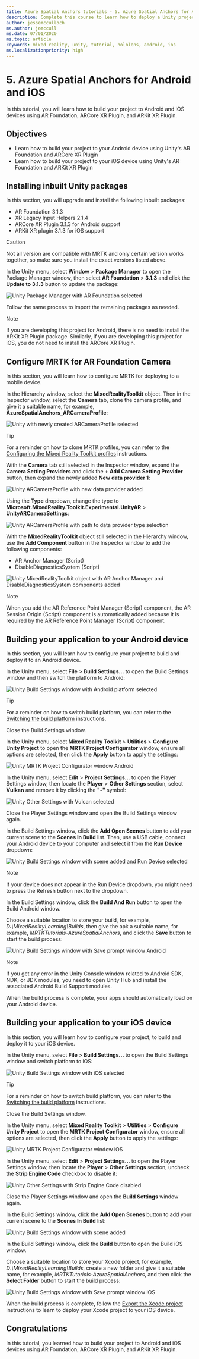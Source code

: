 ```yaml
---
title: Azure Spatial Anchors tutorials - 5. Azure Spatial Anchors for Android and iOS
description: Complete this course to learn how to deploy a Unity project with Mixed Reality Toolkit (MRTK) and Azure Spatial Anchors to Android and iOS.
author: jessemcculloch
ms.author: jemccull
ms.date: 07/01/2020
ms.topic: article
keywords: mixed reality, unity, tutorial, hololens, android, ios
ms.localizationpriority: high
---
```


# 5. Azure Spatial Anchors for Android and iOS

In this tutorial, you will learn how to build your project to Android and iOS devices using AR Foundation, ARCore XR Plugin, and ARKit XR Plugin.

## Objectives

* Learn how to build your project to your Android device using Unity's AR Foundation and ARCore XR Plugin
* Learn how to build your project to your iOS device using Unity's AR Foundation and ARKit XR Plugin

## Installing inbuilt Unity packages

In this section, you will upgrade and install the following inbuilt packages:

* AR Foundation 3.1.3
* XR Legacy Input Helpers 2.1.4
* ARCore XR Plugin 3.1.3 for Android support
* ARKit XR plugin 3.1.3 for iOS support

> [!CAUTION]
> Not all version are compatible with MRTK and only certain version works together, so make sure you install the exact versions listed above.

In the Unity menu, select **Window** > **Package Manager** to open the Package Manager window, then select **AR Foundation** > **3.1.3** and click the **Update to 3.1.3** button to update the package:

![Unity Package Manager with AR Foundation selected](images/mr-learning-asa/asa-05-section1-step1-1.png)

Follow the same process to import the remaining packages as needed.

> [!NOTE]
> If you are developing this project for Android, there is no need to install the ARKit XR Plugin package. Similarly, if you are developing this project for iOS, you do not need to install the ARCore XR Plugin.

## Configure MRTK for AR Foundation Camera

In this section, you will learn how to configure MRTK for deploying to a mobile device.

In the Hierarchy window, select the **MixedRealityToolkit** object. Then in the Inspector window, select the **Camera** tab, clone the camera profile, and give it a suitable name, for example, **AzureSpatialAnchors_ARCameraProfile**:

![Unity with newly created ARCameraProfile selected](images/mr-learning-asa/asa-05-section2-step1-1.png)

> [!TIP]
> For a reminder on how to clone MRTK profiles, you can refer to the [Configuring the Mixed Reality Toolkit profiles](mr-learning-base-03.md) instructions.

With the **Camera** tab still selected in the Inspector window, expand the **Camera Setting Providers** and click the **+ Add Camera Setting Provider** button, then expand the newly added **New data provider 1**:

![Unity ARCameraProfile with new data provider added](images/mr-learning-asa/asa-05-section2-step1-2.png)

Using the **Type** dropdown, change the type to **Microsoft.MixedReality.Toolkit.Experimental.UnityAR** > **UnityARCameraSettings**:

![Unity ARCameraProfile with path to data provider type selection](images/mr-learning-asa/asa-05-section2-step1-3.png)

With the **MixedRealityToolkit** object still selected in the Hierarchy window, use the **Add Component** button in the Inspector window to add the following components:

* AR Anchor Manager (Script)
* DisableDiagnosticsSystem (Script)

![Unity MixedRealityToolkit object with AR Anchor Manager and DisableDiagnosticsSystem components added ](images/mr-learning-asa/asa-05-section2-step1-4.png)

> [!NOTE]
> When you add the AR Reference Point Manager (Script) component, the AR Session Origin (Script) component is automatically added because it is required by the AR Reference Point Manager (Script) component.

## Building your application to your Android device

In this section, you will learn how to configure your project to build and deploy it to an Android device.

In the Unity menu, select **File** > **Build Settings...** to open the Build Settings window and then switch the platform to Android:

![Unity Build Settings window with Android platform selected](images/mr-learning-asa/asa-05-section3-step1-1.png)

> [!TIP]
> For a reminder on how to switch build platform, you can refer to the [Switching the build platform](mr-learning-base-02.md#switching-the-build-platform) instructions.

Close the Build Settings window.

In the Unity menu, select **Mixed Reality Toolkit** > **Utilities** > **Configure Unity Project** to open the **MRTK Project Configurator** window, ensure all options are selected, then click the **Apply** button to apply the settings:

![Unity MRTK Project Configurator window Android](images/mr-learning-asa/asa-05-section3-step1-2.png)

In the Unity menu, select **Edit** > **Project Settings...** to open the Player Settings window, then locate the **Player** >  **Other Settings** section, select **Vulkan** and remove it by clicking the **"-"** symbol:

![Unity Other Settings with Vulcan selected](images/mr-learning-asa/asa-05-section3-step1-3.png)

Close the Player Settings window and open the Build Settings window again.

In the Build Settings window, click the **Add Open Scenes** button to add your current scene to the **Scenes In Build** list. Then, use a USB cable, connect your Android device to your computer and select it from the **Run Device** dropdown:

![Unity Build Settings window with scene added and Run Device selected](images/mr-learning-asa/asa-05-section3-step1-4.png)

>[!NOTE]
> If your device does not appear in the Run Device dropdown, you might need to press the Refresh button next to the dropdown.

In the Build Settings window, click the **Build And Run** button to open the Build Android window.

Choose a suitable location to store your build, for example, _D:\MixedRealityLearning\Builds_, then give the apk a suitable name, for example, _MRTKTutorials-AzureSpatialAnchors_, and click the **Save** button to start the build process:

![Unity Build Settings window with Save prompt window Android](images/mr-learning-asa/asa-05-section3-step1-5.png)

> [!NOTE]
If you get any error in the Unity Console window related to Android SDK, NDK, or JDK modules, you need to open Unity Hub and install the associated Android Build Support modules.

When the build process is complete, your apps should automatically load on your Android device.

## Building your application to your iOS device

In this section, you will learn how to configure your project, to build and deploy it to your iOS device.

In the Unity menu, select **File** > **Build Settings...** to open the Build Settings window and switch platform to iOS:

![Unity Build Settings window with iOS selected](images/mr-learning-asa/asa-05-section4-step1-1.png)

> [!TIP]
> For a reminder on how to switch build platform, you can refer to the [Switching the build platform](mr-learning-base-02.md#switching-the-build-platform) instructions.

Close the Build Settings window.

In the Unity menu, select **Mixed Reality Toolkit** > **Utilities** > **Configure Unity Project** to open the **MRTK Project Configurator** window, ensure all options are selected, then click the **Apply** button to apply the settings:

![Unity MRTK Project Configurator window iOS](images/mr-learning-asa/asa-05-section4-step1-2.png)

In the Unity menu, select **Edit** > **Project Settings...** to open the Player Settings window, then locate the **Player** >  **Other Settings** section, uncheck the **Strip Engine Code** checkbox to disable it:

![Unity Other Settings with Strip Engine Code disabled](images/mr-learning-asa/asa-05-section4-step1-3.png)

Close the Player Settings window and open the **Build Settings** window again.

In the Build Settings window, click the **Add Open Scenes** button to add your current scene to the **Scenes In Build** list:

![Unity Build Settings window with scene added](images/mr-learning-asa/asa-05-section4-step1-4.png)

In the Build Settings window, click the **Build** button to open the Build iOS window.

Choose a suitable location to store your Xcode project, for example, _D:\MixedRealityLearning\Builds_, create a new folder and give it a suitable name, for example, _MRTKTutorials-AzureSpatialAnchors_, and then click the **Select Folder** button to start the build process:

![Unity Build Settings window with Save prompt window iOS](images/mr-learning-asa/asa-05-section4-step1-5.png)

When the build process is complete, follow the [Export the Xcode project](https://docs.microsoft.com/azure/spatial-anchors/quickstarts/get-started-unity-ios#export-the-xcode-project) instructions to learn to deploy your Xcode project to your iOS device.

## Congratulations

In this tutorial, you learned how to build your project to Android and iOS devices using AR Foundation, ARCore XR Plugin, and ARKit XR Plugin.
